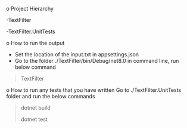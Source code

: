 o	Project Hierarchy

-TextFilter

-TextFilter.UnitTests

o	How to run the output
- Set the location of the input.txt in appsettings.json
- Go to the folder ./TextFilter/bin/Debug/net8.0 in command line, run below command
> TextFilter

o	How to run any tests that you have written
Go to ./TextFilter.UnitTests folder and run the below commands
> dotnet build
> 
> dotnet test

